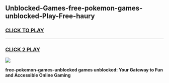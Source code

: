 
## Unblocked-Games-free-pokemon-games-unblocked-Play-Free-haury
<h3>
<a href="https://premium76.site?title=free-pokemon-games-unblocked&ref=18A1">CLICK TO PLAY</a></h3>
<hr>

<h3>
<a href="https://premium76.site?title=free-pokemon-games-unblocked&ref=18A1">CLICK 2 PLAY</a>
  
</h3>

<a href="https://premium76.site?title=free-pokemon-games-unblocked&ref=18A1"><img src="https://clearcache.store/games.png"></a>


**free-pokemon-games-unblocked games unblocked: Your Gateway to Fun and Accessible Online Gaming**
